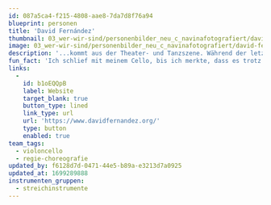 ```yaml
---
id: 087a5ca4-f215-4808-aae8-7da7d8f76a94
blueprint: personen
title: 'David Fernández'
thumbnail: 03_wer-wir-sind/personenbilder_neu_c_navinafotografiert/david-fernandez_(c)_navinafotografiert-0483-b.jpg
image: 03_wer-wir-sind/personenbilder_neu_c_navinafotografiert/david-fernandez_(c)_navinafotografiert-0483-b.jpg
description: '...kommt aus der Theater- und Tanzszene. Während der letzten 22 Jahre war die klassische Musik für ihn die konfrontierendste und umwerfendste Disziplin. Durch das Cello konnte er seine Stimme finden und seine eigene Beziehung zur klassischen Musik aufbauen.'
fun_fact: 'Ich schlief mit meinem Cello, bis ich merkte, dass es trotz seiner weiblichen Form genauso unbequem war wie ein Tisch oder ein Regal.'
links:
  -
    id: b1oEQQpB
    label: Website
    target_blank: true
    button_type: lined
    link_type: url
    url: 'https://www.davidfernandez.org/'
    type: button
    enabled: true
team_tags:
  - violoncello
  - regie-choreografie
updated_by: f6128d7d-0471-44e5-b89a-e3213d7a0925
updated_at: 1699289888
instrumenten_gruppen:
  - streichinstrumente
---
```

